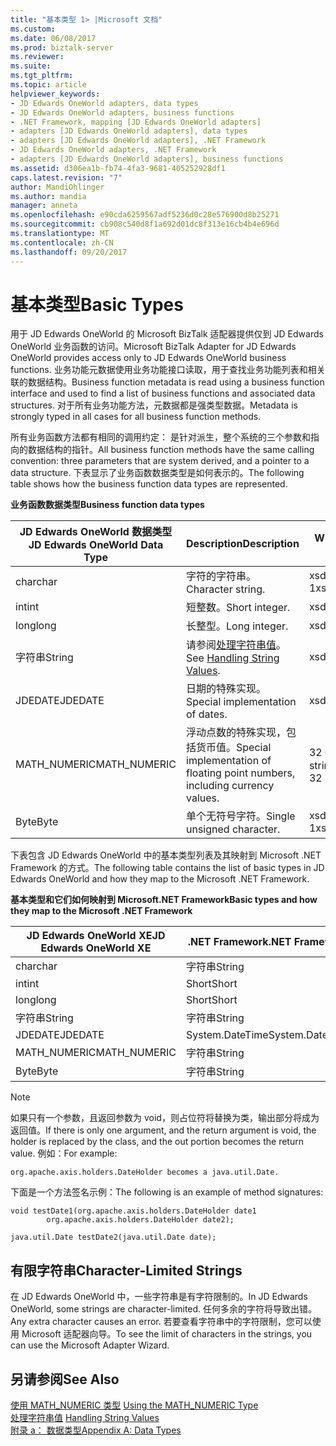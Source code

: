 ```yaml
---
title: "基本类型 1> |Microsoft 文档"
ms.custom: 
ms.date: 06/08/2017
ms.prod: biztalk-server
ms.reviewer: 
ms.suite: 
ms.tgt_pltfrm: 
ms.topic: article
helpviewer_keywords:
- JD Edwards OneWorld adapters, data types
- JD Edwards OneWorld adapters, business functions
- .NET Framework, mapping [JD Edwards OneWorld adapters]
- adapters [JD Edwards OneWorld adapters], data types
- adapters [JD Edwards OneWorld adapters], .NET Framework
- JD Edwards OneWorld adapters, .NET Framework
- adapters [JD Edwards OneWorld adapters], business functions
ms.assetid: d306ea1b-fb74-4fa3-9681-405252928df1
caps.latest.revision: "7"
author: MandiOhlinger
ms.author: mandia
manager: anneta
ms.openlocfilehash: e90cda6259567adf5236d0c28e576900d8b25271
ms.sourcegitcommit: cb908c540d8f1a692d01dc8f313e16cb4b4e696d
ms.translationtype: MT
ms.contentlocale: zh-CN
ms.lasthandoff: 09/20/2017
---
```

# <a name="basic-types"></a><span data-ttu-id="54c17-102">基本类型</span><span class="sxs-lookup"><span data-stu-id="54c17-102">Basic Types</span></span>
<span data-ttu-id="54c17-103">用于 JD Edwards OneWorld 的 Microsoft BizTalk 适配器提供仅到 JD Edwards OneWorld 业务函数的访问。</span><span class="sxs-lookup"><span data-stu-id="54c17-103">Microsoft BizTalk Adapter for JD Edwards OneWorld provides access only to JD Edwards OneWorld business functions.</span></span> <span data-ttu-id="54c17-104">业务功能元数据使用业务功能接口读取，用于查找业务功能列表和相关联的数据结构。</span><span class="sxs-lookup"><span data-stu-id="54c17-104">Business function metadata is read using a business function interface and used to find a list of business functions and associated data structures.</span></span> <span data-ttu-id="54c17-105">对于所有业务功能方法，元数据都是强类型数据。</span><span class="sxs-lookup"><span data-stu-id="54c17-105">Metadata is strongly typed in all cases for all business function methods.</span></span>  
  
 <span data-ttu-id="54c17-106">所有业务函数方法都有相同的调用约定： 是针对派生，整个系统的三个参数和指向的数据结构的指针。</span><span class="sxs-lookup"><span data-stu-id="54c17-106">All business function methods have the same calling convention: three parameters that are system derived, and a pointer to a data structure.</span></span> <span data-ttu-id="54c17-107">下表显示了业务函数数据类型是如何表示的。</span><span class="sxs-lookup"><span data-stu-id="54c17-107">The following table shows how the business function data types are represented.</span></span>  
  
 <span data-ttu-id="54c17-108">**业务函数数据类型**</span><span class="sxs-lookup"><span data-stu-id="54c17-108">**Business function data types**</span></span>  
  
|<span data-ttu-id="54c17-109">JD Edwards OneWorld 数据类型</span><span class="sxs-lookup"><span data-stu-id="54c17-109">JD Edwards OneWorld Data Type</span></span>|<span data-ttu-id="54c17-110">Description</span><span class="sxs-lookup"><span data-stu-id="54c17-110">Description</span></span>|<span data-ttu-id="54c17-111">WDSL 转换</span><span class="sxs-lookup"><span data-stu-id="54c17-111">WDSL Conversion</span></span>|  
|-----------------------------------|-----------------|---------------------|  
|<span data-ttu-id="54c17-112">char</span><span class="sxs-lookup"><span data-stu-id="54c17-112">char</span></span>|<span data-ttu-id="54c17-113">字符的字符串。</span><span class="sxs-lookup"><span data-stu-id="54c17-113">Character string.</span></span>|<span data-ttu-id="54c17-114">xsd:string of 1</span><span class="sxs-lookup"><span data-stu-id="54c17-114">xsd:string of 1</span></span>|  
|<span data-ttu-id="54c17-115">int</span><span class="sxs-lookup"><span data-stu-id="54c17-115">int</span></span>|<span data-ttu-id="54c17-116">短整数。</span><span class="sxs-lookup"><span data-stu-id="54c17-116">Short integer.</span></span>|<span data-ttu-id="54c17-117">xsd:short</span><span class="sxs-lookup"><span data-stu-id="54c17-117">xsd:short</span></span>|  
|<span data-ttu-id="54c17-118">long</span><span class="sxs-lookup"><span data-stu-id="54c17-118">long</span></span>|<span data-ttu-id="54c17-119">长整型。</span><span class="sxs-lookup"><span data-stu-id="54c17-119">Long integer.</span></span>|<span data-ttu-id="54c17-120">xsd:short</span><span class="sxs-lookup"><span data-stu-id="54c17-120">xsd:short</span></span>|  
|<span data-ttu-id="54c17-121">字符串</span><span class="sxs-lookup"><span data-stu-id="54c17-121">String</span></span>|<span data-ttu-id="54c17-122">请参阅[处理字符串值](../core/handling-string-values1.md)。</span><span class="sxs-lookup"><span data-stu-id="54c17-122">See [Handling String Values](../core/handling-string-values1.md).</span></span>|<span data-ttu-id="54c17-123">xsd:string</span><span class="sxs-lookup"><span data-stu-id="54c17-123">xsd:string</span></span>|  
|<span data-ttu-id="54c17-124">JDEDATE</span><span class="sxs-lookup"><span data-stu-id="54c17-124">JDEDATE</span></span>|<span data-ttu-id="54c17-125">日期的特殊实现。</span><span class="sxs-lookup"><span data-stu-id="54c17-125">Special implementation of dates.</span></span>|<span data-ttu-id="54c17-126">xsd:date</span><span class="sxs-lookup"><span data-stu-id="54c17-126">xsd:date</span></span>|  
|<span data-ttu-id="54c17-127">MATH_NUMERIC</span><span class="sxs-lookup"><span data-stu-id="54c17-127">MATH_NUMERIC</span></span>|<span data-ttu-id="54c17-128">浮动点数的特殊实现，包括货币值。</span><span class="sxs-lookup"><span data-stu-id="54c17-128">Special implementation of floating point numbers, including currency values.</span></span>|<span data-ttu-id="54c17-129">32 个 xsd: string</span><span class="sxs-lookup"><span data-stu-id="54c17-129">xsd:string of 32</span></span>|  
|<span data-ttu-id="54c17-130">Byte</span><span class="sxs-lookup"><span data-stu-id="54c17-130">Byte</span></span>|<span data-ttu-id="54c17-131">单个无符号字符。</span><span class="sxs-lookup"><span data-stu-id="54c17-131">Single unsigned character.</span></span>|<span data-ttu-id="54c17-132">xsd:string of 1</span><span class="sxs-lookup"><span data-stu-id="54c17-132">xsd:string of 1</span></span>|  
  
 <span data-ttu-id="54c17-133">下表包含 JD Edwards OneWorld 中的基本类型列表及其映射到 Microsoft .NET Framework 的方式。</span><span class="sxs-lookup"><span data-stu-id="54c17-133">The following table contains the list of basic types in JD Edwards OneWorld and how they map to the Microsoft .NET Framework.</span></span>  
  
 <span data-ttu-id="54c17-134">**基本类型和它们如何映射到 Microsoft.NET Framework**</span><span class="sxs-lookup"><span data-stu-id="54c17-134">**Basic types and how they map to the Microsoft .NET Framework**</span></span>  
  
|<span data-ttu-id="54c17-135">JD Edwards OneWorld XE</span><span class="sxs-lookup"><span data-stu-id="54c17-135">JD Edwards OneWorld XE</span></span>|<span data-ttu-id="54c17-136">.NET Framework</span><span class="sxs-lookup"><span data-stu-id="54c17-136">.NET Framework</span></span>|  
|----------------------------|--------------------|  
|<span data-ttu-id="54c17-137">char</span><span class="sxs-lookup"><span data-stu-id="54c17-137">char</span></span>|<span data-ttu-id="54c17-138">字符串</span><span class="sxs-lookup"><span data-stu-id="54c17-138">String</span></span>|  
|<span data-ttu-id="54c17-139">int</span><span class="sxs-lookup"><span data-stu-id="54c17-139">int</span></span>|<span data-ttu-id="54c17-140">Short</span><span class="sxs-lookup"><span data-stu-id="54c17-140">Short</span></span>|  
|<span data-ttu-id="54c17-141">long</span><span class="sxs-lookup"><span data-stu-id="54c17-141">long</span></span>|<span data-ttu-id="54c17-142">Short</span><span class="sxs-lookup"><span data-stu-id="54c17-142">Short</span></span>|  
|<span data-ttu-id="54c17-143">字符串</span><span class="sxs-lookup"><span data-stu-id="54c17-143">String</span></span>|<span data-ttu-id="54c17-144">字符串</span><span class="sxs-lookup"><span data-stu-id="54c17-144">String</span></span>|  
|<span data-ttu-id="54c17-145">JDEDATE</span><span class="sxs-lookup"><span data-stu-id="54c17-145">JDEDATE</span></span>|<span data-ttu-id="54c17-146">System.DateTime</span><span class="sxs-lookup"><span data-stu-id="54c17-146">System.DateTime</span></span>|  
|<span data-ttu-id="54c17-147">MATH_NUMERIC</span><span class="sxs-lookup"><span data-stu-id="54c17-147">MATH_NUMERIC</span></span>|<span data-ttu-id="54c17-148">字符串</span><span class="sxs-lookup"><span data-stu-id="54c17-148">String</span></span>|  
|<span data-ttu-id="54c17-149">Byte</span><span class="sxs-lookup"><span data-stu-id="54c17-149">Byte</span></span>|<span data-ttu-id="54c17-150">字符串</span><span class="sxs-lookup"><span data-stu-id="54c17-150">String</span></span>|  
  
> [!NOTE]
>  <span data-ttu-id="54c17-151">如果只有一个参数，且返回参数为 void，则占位符将替换为类，输出部分将成为返回值。</span><span class="sxs-lookup"><span data-stu-id="54c17-151">If there is only one argument, and the return argument is void, the holder is replaced by the class, and the out portion becomes the return value.</span></span> <span data-ttu-id="54c17-152">例如：</span><span class="sxs-lookup"><span data-stu-id="54c17-152">For example:</span></span>  
  
```  
org.apache.axis.holders.DateHolder becomes a java.util.Date.   
```  
  
 <span data-ttu-id="54c17-153">下面是一个方法签名示例：</span><span class="sxs-lookup"><span data-stu-id="54c17-153">The following is an example of method signatures:</span></span>  
  
```  
void testDate1(org.apache.axis.holders.DateHolder date1  
        org.apache.axis.holders.DateHolder date2);  
  
java.util.Date testDate2(java.util.Date date);  
```  
  
## <a name="character-limited-strings"></a><span data-ttu-id="54c17-154">有限字符串</span><span class="sxs-lookup"><span data-stu-id="54c17-154">Character-Limited Strings</span></span>  
 <span data-ttu-id="54c17-155">在 JD Edwards OneWorld 中，一些字符串是有字符限制的。</span><span class="sxs-lookup"><span data-stu-id="54c17-155">In JD Edwards OneWorld, some strings are character-limited.</span></span> <span data-ttu-id="54c17-156">任何多余的字符将导致出错。</span><span class="sxs-lookup"><span data-stu-id="54c17-156">Any extra character causes an error.</span></span> <span data-ttu-id="54c17-157">若要查看字符串中的字符限制，您可以使用 Microsoft 适配器向导。</span><span class="sxs-lookup"><span data-stu-id="54c17-157">To see the limit of characters in the strings, you can use the Microsoft Adapter Wizard.</span></span>  
  
## <a name="see-also"></a><span data-ttu-id="54c17-158">另请参阅</span><span class="sxs-lookup"><span data-stu-id="54c17-158">See Also</span></span>  
 <span data-ttu-id="54c17-159">[使用 MATH_NUMERIC 类型](../core/using-the-math-numeric-type2.md) </span><span class="sxs-lookup"><span data-stu-id="54c17-159">[Using the MATH_NUMERIC Type](../core/using-the-math-numeric-type2.md) </span></span>  
 <span data-ttu-id="54c17-160">[处理字符串值](../core/handling-string-values1.md) </span><span class="sxs-lookup"><span data-stu-id="54c17-160">[Handling String Values](../core/handling-string-values1.md) </span></span>  
 [<span data-ttu-id="54c17-161">附录 a： 数据类型</span><span class="sxs-lookup"><span data-stu-id="54c17-161">Appendix A: Data Types</span></span>](../core/appendix-a-data-types.md)